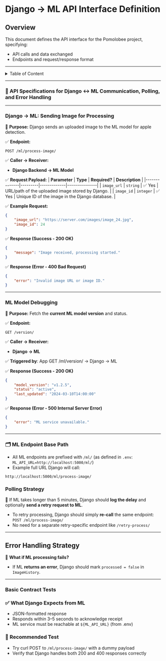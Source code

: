 
# **Django -> ML API Interface Definition**
## **Overview**
This document defines the API interface for the Pomolobee project, specifying:
- API calls and data exchanged
- Endpoints and request/response format
--- 

<details>
<summary>Table of Content</summary>

<!-- TOC -->
- [**Django -> ML API Interface Definition**](#django--ml-api-interface-definition)
  - [**Overview**](#overview)
    - [**📌 API Specifications for Django ↔ ML Communication, Polling, and Error Handling**](#api-specifications-for-django--ml-communication-polling-and-error-handling)
    - [**Django → ML: Sending Image for Processing**](#django--ml-sending-image-for-processing)
    - [**ML Model Debugging**](#ml-model-debugging)
    - [🗂️ ML Endpoint Base Path](#ml-endpoint-base-path)
    - [**Polling Strategy**  ](#polling-strategy)
  - [**Error Handling Strategy**  ](#error-handling-strategy)
    - [Basic Contract Tests](#basic-contract-tests)
    - [🧪 Recommended Test](#recommended-test)
<!-- TOC END -->
 
</details>

---

 
 
### **📌 API Specifications for Django ↔ ML Communication, Polling, and Error Handling**

---

### **Django → ML: Sending Image for Processing**
📌 **Purpose:** Django sends an uploaded image to the ML model for apple detection.

✅ **Endpoint:**  
```
POST /ml/process-image/
```
✅ **Caller → Receiver:**  
- **Django Backend → ML Model**

✅ **Request Payload:**
| **Parameter** | **Type** | **Required?** | **Description** |
|--------------|---------|-------------|---------------|
| `image_url` | `string` | ✅ Yes | URL/path of the uploaded image stored by Django. |
| `image_id` | `integer` | ✅ Yes | Unique ID of the image in the Django database. |

✅ **Example Request:**
```json
{
    "image_url": "https://server.com/images/image_24.jpg",
    "image_id": 24
}
```

✅ **Response (Success - 200 OK)**
```json
{
    "message": "Image received, processing started."
}
```

✅ **Response (Error - 400 Bad Request)**
```json
{
    "error": "Invalid image URL or image ID."
}
```

--- 
### **ML Model Debugging**
📌 **Purpose:** Fetch the **current ML model version** and status.

✅ **Endpoint:**  
```
GET /version/
```
✅ **Caller → Receiver:**  
- **Django -> ML**

✅ **Triggered by**: App GET /ml/version/ → Django → ML

✅ **Response (Success - 200 OK)**
```json
{
    "model_version": "v1.2.5",
    "status": "active",
    "last_updated": "2024-03-10T14:00:00"
}
```

✅ **Response (Error - 500 Internal Server Error)**
```json
{
    "error": "ML service unavailable."
}
```

---

### 🗂️ ML Endpoint Base Path

- All ML endpoints are prefixed with `/ml/` (as defined in `.env`: `ML_API_URL=http://localhost:5000/ml/`)
- Example full URL Django will call:
```text
http://localhost:5000/ml/process-image/
```

### **Polling Strategy**  
   
📌 If ML takes longer than 5 minutes, Django should **log the delay** and optionally **send a retry request to ML**.  

- To retry processing, Django should simply **re-call** the same endpoint:  
  `POST /ml/process-image/`
- No need for a separate retry-specific endpoint like `/retry-process/`

---

## **Error Handling Strategy**  
📌 **What if ML processing fails?**  
- If ML **returns an error**, Django should mark `processed = false` in `ImageHistory`.  
 
 

---

###   Basic Contract Tests

 ### ✅ What Django Expects from ML

- JSON-formatted response
- Responds within 3–5 seconds to acknowledge receipt
- ML service must be reachable at `${ML_API_URL}` (from .env)

### 🧪 Recommended Test
- Try curl POST to `/ml/process-image/` with a dummy payload
- Verify that Django handles both 200 and 400 responses correctly
